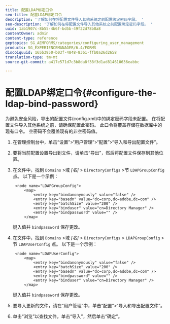 ```yaml
---
title: 配置LDAP绑定口令
seo-title: 配置LDAP绑定口令
description: '了解如何在将配置文件导入其他系统之前配置绑定密码字段。 '
seo-description: '了解如何在将配置文件导入其他系统之前配置绑定密码字段。 '
uuid: 1ab1907c-8b55-4b6f-bd5b-49f22d78b8a8
contentOwner: admin
content-type: reference
geptopics: SG_AEMFORMS/categories/configuring_user_management
products: SG_EXPERIENCEMANAGER/6.4/FORMS
discoiquuid: 165b3950-b03f-4848-8361-ffb0a26d2658
translation-type: tm+mt
source-git-commit: a417e571d7c3b8da8f38f3d1ad814610636eabbc

---
```



# 配置LDAP绑定口令{#configure-the-ldap-bind-password}

为避免安全风险，导出的配置文件(config.xml)中的绑定密码字段未配置。 在将配置文件导入其他系统之前，请确保配置此密码。 此口令将覆盖存储在数据库中的现有口令。 空密码不会覆盖现有的非空密码值。

1. 在管理控制台中，单击“设置”>“用户管理”>“配置”>“导入和导出配置文件”。
1. 要将当前配置设置导出到文件，请单击“导出”，然后将配置文件保存到其他位置。
1. 在文件中，找到 `Domains` >域 *[名]* > `DirectoryConfigs` >节 `LDAPGroupConfig` 点。 以下是一个示例：

   ```as3
    <node name="LDAPGroupConfig"> 
        <map> 
            <entry key="bindanonymously" value="false" />  
            <entry key="basedn" value="dc=corp,dc=adobe,dc=com" />  
            <entry key="batchSize" value="200" />  
            <entry key="binduser" value="cn=Directory Manager" />  
            <entry key="bindpassword" value="" /> 
        </map>
   ```

   键入值并 `bindpassword` 保存更改。

1. 在文件中，找到 `Domains` >域 *[名]* > `DirectoryConfigs` > `LDAPGroupConfig` >节 `LDAPUserConfig` 点。 以下是一个示例：

   ```as3
    <node name="LDAPUserConfig"> 
        <map> 
            <entry key="bindanonymously" value="false" />  
            <entry key="batchSize" value="200" />  
            <entry key="basedn" value="dc=corp,dc=adobe,dc=com" />  
            <entry key="bindpassword" value="" /> 
            <entry key="binduser" value="cn=Directory Manager" />  
        </map>
   ```

   键入值并 `bindpassword` 保存更改。

1. 要导入更新的文件，请在“用户管理”中，单击“配置”>“导入和导出配置文件”。
1. 单击“浏览”以查找文件，单击“导入”，然后单击“确定”。

